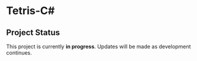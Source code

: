 # Tetris-C#

## Project Status
This project is currently **in progress**. Updates will be made as development continues.

<!-- For personal reference only:
[YouTube Link](https://youtu.be/jcUctrLC-7M?si=JxFnnUGPTwCOLlqp)
-->
